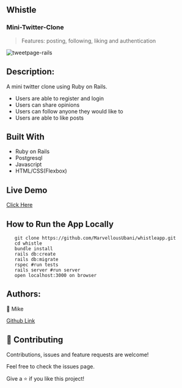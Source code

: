 ## Whistle
### Mini-Twitter-Clone
> Features: posting, following, liking and authentication

![tweetpage-rails](https://user-images.githubusercontent.com/17970203/80851512-2a017b80-8c1a-11ea-8ae4-3d9f2ceb3fea.png)

## Description:
A mini twitter clone using Ruby on Rails.
- Users are able to register and login
- Users can share opinions
- Users can follow anyone they would like to
- Users are able to like posts

## Built With
- Ruby on Rails
- Postgresql
- Javascript
- HTML/CSS(Flexbox)

## Live Demo
[Click Here](https://afternoon-escarpment-91282.herokuapp.com/)

## How to Run the App Locally
```
   git clone https://github.com/MarvellousUbani/whistleapp.git
   cd whistle
   bundle install
   rails db:create
   rails db:migrate
   rspec #run tests
   rails server #run server
   open localhost:3000 on browser

```

## Authors:
👤 Mike

[Github  Link](https://github.com/MarvellousUbani)

## 🤝 Contributing
Contributions, issues and feature requests are welcome!

Feel free to check the issues page.


Give a ⭐️ if you like this project!
